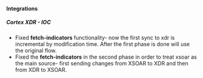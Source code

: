 
#### Integrations

##### Cortex XDR - IOC

- Fixed **fetch-indicators** functionality- now the first sync to xdr is incremental by modification time. After the first phase is done will use the original flow.
- Fixed the **fetch-indicators** in the second phase in order to treat xsoar as the main source- first sending changes from XSOAR to XDR and then from XDR to XSOAR. 
